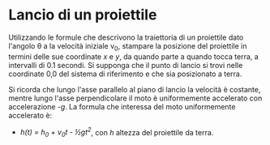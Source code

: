 # Lancio di un proiettile

Utilizzando le formule che descrivono la traiettoria di un proiettile dato l'angolo θ a la velocità iniziale v<sub>0</sub>, stampare la posizione del proiettile in termini delle sue coordinate *x* e *y*, da quando parte a quando tocca terra, a intervalli di 0.1 secondi. Si supponga che il punto di lancio si trovi nelle coordinate 0,0 del sistema di riferimento e che sia posizionato a terra.

Si ricorda che lungo l'asse parallelo al piano di lancio la velocità è costante, mentre lungo l'asse perpendicolare il moto è uniformemente accelerato con accelerazione *-g*.
La formula che interessa del moto uniformemente accelerato è: 
- *h(t) = h<sub>0</sub> + v<sub>0</sub>t - ½gt<sup>2</sup>*, con *h* altezza del proiettile da terra.
